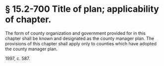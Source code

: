# § 15.2-700 Title of plan; applicability of chapter.

<p>The form of county organization and government provided for in this chapter shall be known and designated as the county manager plan. The provisions of this chapter shall apply only to counties which have adopted the county manager plan.</p><p>1997, c. 587.</p>